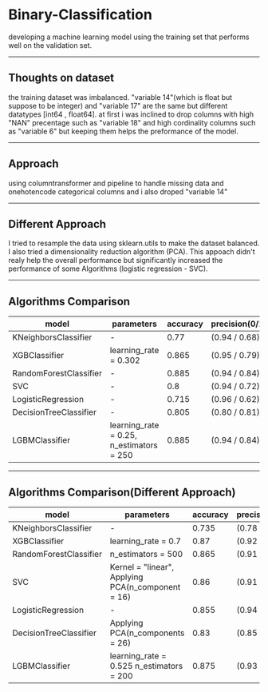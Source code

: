 # Binary-Classification
developing a machine learning model using the training set that performs well on the validation set.

----

## Thoughts on dataset

the training dataset was imbalanced. "variable 14"(which is float but suppose to be integer) and "variable 17" are the same but different datatypes [int64 , float64]. at first i was inclined to drop columns with high "NAN" precentage such as "variable 18" and high cordinality columns such as "variable 6" but keeping them helps the preformance of the model. 

----

## Approach

using columntransformer and pipeline to handle missing data and onehotencode categorical columns and i also droped "variable 14"

----

## Different Approach

I tried to resample the data using sklearn.utils to make the dataset balanced. I also tried a dimensionality reduction algorithm (PCA).
This appoach didn't realy help the overall performance but significantly increased the performance of some Algorithms (logistic regression - SVC).

----

## Algorithms Comparison

| model                  | parameters                              | accuracy | precision(0/1) | f1_score(0/1) | 
|------------------------|-----------------------------------------|----------|----------------|---------------|
| KNeighborsClassifier   | -                                       | 0.77     | (0.94 / 0.68)  | (0.74 / 0.79) |
| XGBClassifier          | learning_rate = 0.302                   | 0.865    | (0.95 / 0.79)  | (0.86 / 0.87) |   
| RandomForestClassifier | -                                       | 0.885    | (0.94 / 0.84)  | (0.89 / 0.88) |   
| SVC                    | -                                       | 0.8      | (0.94 / 0.72)  | (0.78 / 0.81) |   
| LogisticRegression     | -                                       | 0.715    | (0.96 / 0.62)  | (0.65 / 0.76) |   
| DecisionTreeClassifier | -                                       | 0.805    | (0.80 / 0.81)  | (0.82 / 0.78) |   
| LGBMClassifier         | learning_rate = 0.25, n_estimators = 250 | 0.885    | (0.94 / 0.84)  | (0.89 / 0.88) |   

----------

## Algorithms Comparison(Different Approach)

| model                  	| parameters                                        	| accuracy 	| precision(0/1) 	| f1_score(0/1) 	 
|------------------------	|---------------------------------------------------	|----------	|----------------	|---------------
| KNeighborsClassifier   	| -                                                 	| 0.735    	| (0.78 / 0.69)  	| (0.74 / 0.73) 	
| XGBClassifier          	| learning_rate = 0.7                               	| 0.87     	| (0.92 / 0.83)  	| (0.87 / 0.87) 	
| RandomForestClassifier 	| n_estimators = 500                                	| 0.865    	| (0.91 / 0.82)  	| (0.87 / 0.86)  
| SVC                    	| Kernel = "linear", Applying PCA(n_component = 16) 	| 0.86     	| (0.91 / 0.80)  	| (0.86 / 0.85)  
| LogisticRegression     	| -                                                 	| 0.855    	| (0.94 / 0.79)  	| (0.85 / 0.86)   
| DecisionTreeClassifier 	| Applying PCA(n_components = 26)                   	| 0.83     	| (0.85 / 0.80)  	| (0.84 / 0.82)  
| LGBMClassifier         	| learning_rate = 0.525 n_estimators = 200          	| 0.875    	| (0.93 / 0.83)  	| (0.88 / 0.87) 

